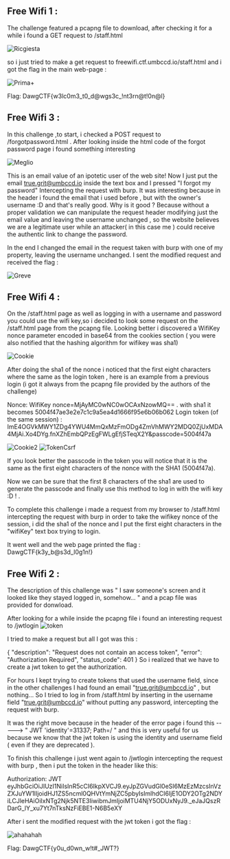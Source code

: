 ## Free Wifi 1 :

The  challenge featured a pcapng file to download, after checking it for  a while i found a GET request to /staff.html 

![Ricgiesta](https://user-images.githubusercontent.com/59454895/79156182-54ee7180-7dca-11ea-84f4-f4599f7dfe48.PNG)

so i just tried to make a get request to freewifi.ctf.umbccd.io/staff.html and i got the flag  in the main web-page : 

![Prima](https://user-images.githubusercontent.com/59454895/79245164-a7359e00-7e6f-11ea-9bf0-56f45a480e71.PNG)+

Flag: DawgCTF{w3lc0m3_t0_d@wgs3c_!nt3rn@t!0n@l}





## Free Wifi 3 :

In this challenge ,to start, i checked a POST request to /forgotpassword.html .
After looking inside the html code of the forgot password page i found something interesting

![Meglio](https://user-images.githubusercontent.com/59454895/79161259-11e4cc00-7dd3-11ea-9787-e99cfbf8438f.PNG)


This is an email value of an ipotetic user of the web site!
Now I just put the email true.grit@umbccd.io inside the text box and I pressed "I forgot my password" Intercepting the request with burp.
It was interesting because in the header i found the email that i used before , but  with the owner's username :D and that's really good.
Why is it good ? 
Because without a proper validation we can manipulate the request header modifying just the email value and leaving the username unchanged , so the website believes we are a legitimate user while an attacker( in this case me  ) could receive the authentic link to change the password.



In the end I changed the email in the request taken with burp with one of my property, leaving the username unchanged. I sent the modified request and received the flag :

![Greve](https://user-images.githubusercontent.com/59454895/79158863-fa0b4900-7dce-11ea-8393-51736cf4aec0.PNG)



## Free Wifi 4 :

On the /staff.html page as well as logging in with a username and password you could use the wifi key,so i decided to look some request on the /staff.html page from the pcapng file.
Looking better i discovered a WifiKey nonce parameter encoded in base64 from the cookies section ( you were also notified that the hashing algorithm for wifikey was sha1)

![Cookie](https://user-images.githubusercontent.com/59454895/79171575-4a43d480-7dea-11ea-8c72-0d5118723279.PNG)

After doing the sha1 of the nonce i noticed that the first eight characters where the same as the login token , here is an example from a previous login (i got it always from the pcapng file provided by the authors of the challenge)

Nonce: WifiKey nonce=MjAyMC0wNC0wOCAxNzowMQ== . with sha1 it becomes 5004f47ae3e2e7c1c9a5ea4d1666f95e6b06b062
Login token (of the same session) : ImE4OGVkMWY1ZDg4YWU4MmQxMzFmODg4ZmVhMWY2MDQ0ZjUxMDA4MjAi.Xo4DYg.fnXZhEmbQPzEgFWLgEfjSTeqX2Y&passcode=5004f47a

![Cookie2](https://user-images.githubusercontent.com/59454895/79172677-45345480-7ded-11ea-8307-a4a65f6dbe2f.PNG)
![TokenCsrf](https://user-images.githubusercontent.com/59454895/79172740-6f861200-7ded-11ea-960a-eda5ee154567.PNG)

If you look better the passcode in the token you will notice that it is the same as the first eight characters of the  nonce with the SHA1 (5004f47a).

Now we can be sure that the first 8 characters of the sha1 are used to generate the passcode and finally use  this method to log in with the wifi key :D ! .

To complete this challenge  i made a request from my browser to /staff.html intercepting the request with burp in order to take the wifikey nonce of the session, i did the sha1 of the nonce and I put the first eight characters in the "wifiKey" text box trying to login.

It went well and the web page printed the flag :  DawgCTF{k3y_b@s3d_l0g1n!}


## Free Wifi 2 :

The description of this challenge was " I saw someone's screen and it looked like they stayed logged in, somehow...  " and a pcap file was provided for donwload.

After looking for a while inside the pcapng file i found an  interesting request to /jwtlogin
![token](https://user-images.githubusercontent.com/59454895/79248691-0e555180-7e74-11ea-83c0-4340f2d79920.PNG)

I tried to make a request but all I got was this :

{
    "description": "Request does not contain an access token",
    "error": "Authorization Required",
    "status_code": 401
}
 So i realized that we have  to create a jwt token to get the authorization.

For hours I kept trying to create tokens that used the username field, since in the other challenges I had found an   email "true.grit@umbccd.io" , but nothing... So I tried to log in from /staff.html by inserting in the username field "true.grit@umbccd.io" without putting any password, intercepting the request with burp.

It was the right move because in the header of the error page i found this -----> " JWT 'identity'=31337; Path=/ "  and this is very useful for us because we know that the jwt token is using the identity and username field ( even if they are deprecated ).

To finish this challenge i just went again to /jwtlogin intercepting the request with burp , then i put the token in the header like this:

Authorization: JWT eyJhbGciOiJIUzI1NiIsInR5cCI6IkpXVCJ9.eyJpZGVudGl0eSI6MzEzMzcsInVzZXJuYW1lIjoidHJ1ZS5ncml0QHVtYmNjZC5pbyIsImlhdCI6IjE1ODY2OTg2NDYiLCJleHAiOiIxNTg2Njk5NTE3IiwibmJmIjoiMTU4NjY5ODUxNyJ9._eJaJQszRDarG_lY_xu7Yt7nTksNzFiEBE1-N6B5eXY

After i sent the modified request with the jwt token i got the flag :

![ahahahah](https://user-images.githubusercontent.com/59454895/79263641-1d93c980-7e8b-11ea-891c-5c90d1c1c85a.PNG)

Flag: DawgCTF{y0u_d0wn_w!t#_JWT?}






